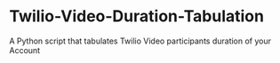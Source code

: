 # Twilio-Video-Duration-Tabulation
A Python script that tabulates Twilio Video participants duration of your Account
